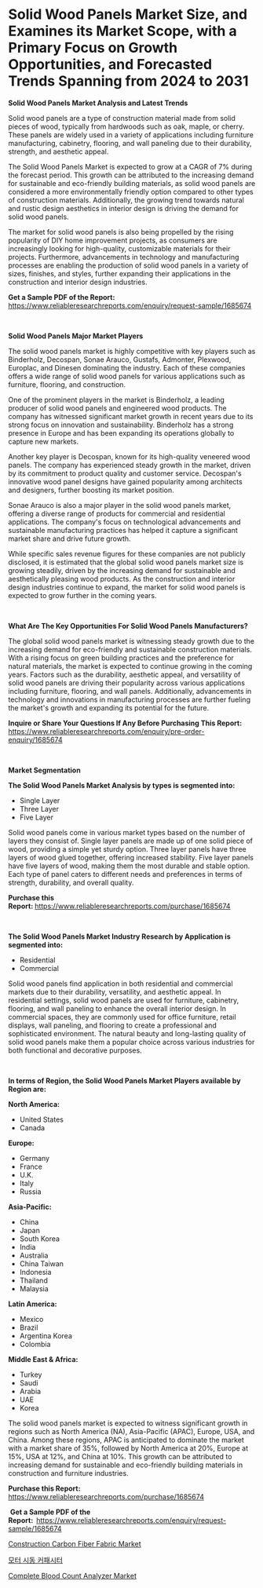 <p><h1>Solid Wood Panels Market Size, and Examines its Market Scope, with a Primary Focus on Growth Opportunities, and Forecasted Trends Spanning from 2024 to 2031</h1></p><p><strong>Solid Wood Panels Market Analysis and Latest Trends</strong></p>
<p><p>Solid wood panels are a type of construction material made from solid pieces of wood, typically from hardwoods such as oak, maple, or cherry. These panels are widely used in a variety of applications including furniture manufacturing, cabinetry, flooring, and wall paneling due to their durability, strength, and aesthetic appeal.</p><p>The Solid Wood Panels Market is expected to grow at a CAGR of 7% during the forecast period. This growth can be attributed to the increasing demand for sustainable and eco-friendly building materials, as solid wood panels are considered a more environmentally friendly option compared to other types of construction materials. Additionally, the growing trend towards natural and rustic design aesthetics in interior design is driving the demand for solid wood panels.</p><p>The market for solid wood panels is also being propelled by the rising popularity of DIY home improvement projects, as consumers are increasingly looking for high-quality, customizable materials for their projects. Furthermore, advancements in technology and manufacturing processes are enabling the production of solid wood panels in a variety of sizes, finishes, and styles, further expanding their applications in the construction and interior design industries.</p></p>
<p><strong>Get a Sample PDF of the Report:&nbsp;</strong> <a href="https://www.reliableresearchreports.com/enquiry/request-sample/1685674">https://www.reliableresearchreports.com/enquiry/request-sample/1685674</a></p>
<p>&nbsp;</p>
<p><strong>Solid Wood Panels Major Market Players</strong></p>
<p><p>The solid wood panels market is highly competitive with key players such as Binderholz, Decospan, Sonae Arauco, Gustafs, Admonter, Plexwood, Europlac, and Dinesen dominating the industry. Each of these companies offers a wide range of solid wood panels for various applications such as furniture, flooring, and construction.</p><p>One of the prominent players in the market is Binderholz, a leading producer of solid wood panels and engineered wood products. The company has witnessed significant market growth in recent years due to its strong focus on innovation and sustainability. Binderholz has a strong presence in Europe and has been expanding its operations globally to capture new markets.</p><p>Another key player is Decospan, known for its high-quality veneered wood panels. The company has experienced steady growth in the market, driven by its commitment to product quality and customer service. Decospan's innovative wood panel designs have gained popularity among architects and designers, further boosting its market position.</p><p>Sonae Arauco is also a major player in the solid wood panels market, offering a diverse range of products for commercial and residential applications. The company's focus on technological advancements and sustainable manufacturing practices has helped it capture a significant market share and drive future growth.</p><p>While specific sales revenue figures for these companies are not publicly disclosed, it is estimated that the global solid wood panels market size is growing steadily, driven by the increasing demand for sustainable and aesthetically pleasing wood products. As the construction and interior design industries continue to expand, the market for solid wood panels is expected to grow further in the coming years.</p></p>
<p>&nbsp;</p>
<p><strong>What Are The Key Opportunities For Solid Wood Panels Manufacturers?</strong></p>
<p><p>The global solid wood panels market is witnessing steady growth due to the increasing demand for eco-friendly and sustainable construction materials. With a rising focus on green building practices and the preference for natural materials, the market is expected to continue growing in the coming years. Factors such as the durability, aesthetic appeal, and versatility of solid wood panels are driving their popularity across various applications including furniture, flooring, and wall panels. Additionally, advancements in technology and innovations in manufacturing processes are further fueling the market's growth and expanding its potential for the future.</p></p>
<p><strong>Inquire or Share Your Questions If Any Before Purchasing This Report:</strong> <a href="https://www.reliableresearchreports.com/enquiry/pre-order-enquiry/1685674">https://www.reliableresearchreports.com/enquiry/pre-order-enquiry/1685674</a></p>
<p>&nbsp;</p>
<p><strong>Market Segmentation</strong></p>
<p><strong>The Solid Wood Panels Market Analysis by types is segmented into:</strong></p>
<p><ul><li>Single Layer</li><li>Three Layer</li><li>Five Layer</li></ul></p>
<p><p>Solid wood panels come in various market types based on the number of layers they consist of. Single layer panels are made up of one solid piece of wood, providing a simple yet sturdy option. Three layer panels have three layers of wood glued together, offering increased stability. Five layer panels have five layers of wood, making them the most durable and stable option. Each type of panel caters to different needs and preferences in terms of strength, durability, and overall quality.</p></p>
<p><strong>Purchase this Report:&nbsp;</strong><a href="https://www.reliableresearchreports.com/purchase/1685674">https://www.reliableresearchreports.com/purchase/1685674</a></p>
<p>&nbsp;</p>
<p><strong>The Solid Wood Panels Market Industry Research by Application is segmented into:</strong></p>
<p><ul><li>Residential</li><li>Commercial</li></ul></p>
<p><p>Solid wood panels find application in both residential and commercial markets due to their durability, versatility, and aesthetic appeal. In residential settings, solid wood panels are used for furniture, cabinetry, flooring, and wall paneling to enhance the overall interior design. In commercial spaces, they are commonly used for office furniture, retail displays, wall paneling, and flooring to create a professional and sophisticated environment. The natural beauty and long-lasting quality of solid wood panels make them a popular choice across various industries for both functional and decorative purposes.</p></p>
<p>&nbsp;</p>
<p><strong>In terms of Region, the Solid Wood Panels Market Players available by Region are:</strong></p>
<p>
    <p> <strong> North America: </strong>
        <ul>
            <li>United States</li>
            <li>Canada</li>
        </ul>
        </p> 
    <p> <strong> Europe: </strong>
        <ul>
            <li>Germany</li>
            <li>France</li>
            <li>U.K.</li>
            <li>Italy</li>
            <li>Russia</li>
        </ul>
        </p> 
    <p> <strong> Asia-Pacific: </strong>
        <ul>
            <li>China</li>
            <li>Japan</li>
            <li>South Korea</li>
            <li>India</li>
            <li>Australia</li>
            <li>China Taiwan</li>
            <li>Indonesia</li>
            <li>Thailand</li>
            <li>Malaysia</li>
        </ul>
        </p> 
    <p> <strong> Latin America: </strong>
        <ul>
            <li>Mexico</li>
            <li>Brazil</li>
            <li>Argentina Korea</li>
            <li>Colombia</li>
        </ul>
        </p> 
    <p> <strong> Middle East & Africa: </strong>
        <ul>
            <li>Turkey</li>
            <li>Saudi</li>
            <li>Arabia</li>
            <li>UAE</li>
            <li>Korea</li>
        </ul>
    </p>
    </p>
<p><p>The solid wood panels market is expected to witness significant growth in regions such as North America (NA), Asia-Pacific (APAC), Europe, USA, and China. Among these regions, APAC is anticipated to dominate the market with a market share of 35%, followed by North America at 20%, Europe at 15%, USA at 12%, and China at 10%. This growth can be attributed to increasing demand for sustainable and eco-friendly building materials in construction and furniture industries.</p></p>
<p><strong>Purchase this Report: </strong><a href="https://www.reliableresearchreports.com/purchase/1685674">https://www.reliableresearchreports.com/purchase/1685674</a></p>
<p>&nbsp;<strong>Get a Sample PDF of the Report:&nbsp;&nbsp;</strong><a href="https://www.reliableresearchreports.com/enquiry/request-sample/1685674">https://www.reliableresearchreports.com/enquiry/request-sample/1685674</a></p>
<p><strong></strong></p>
<p><p><a href="https://view.publitas.com/reportprime-1/construction-carbon-fiber-fabric-market-a-comprehensive-report-of-its-market-share-growth-trends-2024-2031/">Construction Carbon Fiber Fabric Market</a></p><p><a href="https://medium.com/@boydsmitham726/%EB%AA%A8%ED%84%B0-%EC%8B%9C%EC%9E%91-%EC%BB%A4%ED%8C%A8%EC%8B%9C%ED%84%B0-%EC%8B%9C%EC%9E%A5-%EC%8B%9C%EC%9E%A5-%EC%A0%90%EC%9C%A0%EC%9C%A8-%EC%8B%9C%EC%9E%A5-%EB%8F%99%ED%96%A5-%EB%B0%8F-%EB%AF%B8%EB%9E%98-%EC%84%B1%EC%9E%A5-%ED%83%90%EC%83%89-9a9f2b65ac66">모터 시동 커패시터</a></p><p><a href="https://view.publitas.com/reportprime-1/complete-blood-count-analyzer-market-offer-valuable-insights-into-market-size-market-share-market-trends-and-projections-spanning-from-2024-to-2031/">Complete Blood Count Analyzer Market</a></p></p>